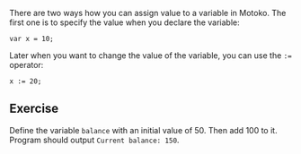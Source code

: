 There are two ways how you can assign value to a variable in Motoko. The first one is to specify
the value when you declare the variable:

```motoko
var x = 10;
```

Later when you want to change the value of the variable, you can use the `:=` operator:

```motoko
x := 20;
```

## Exercise

Define the variable `balance` with an initial value of 50. Then add 100 to it. Program should output
`Current balance: 150`.
